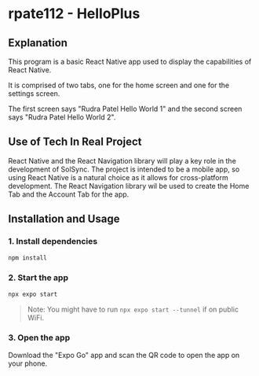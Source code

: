 # rpate112 - HelloPlus

## Explanation

This program is a basic React Native app used to display the capabilities of React Native.

It is comprised of two tabs, one for the home screen and one for the settings screen.

The first screen says "Rudra Patel Hello World 1" and the second screen says "Rudra Patel Hello World 2".

## Use of Tech In Real Project

React Native and the React Navigation library will play a key role in the development of SolSync. The project is intended to be a mobile app, so using React Native is a natural choice as it allows for cross-platform development. The React Navigation library wil be used to create the Home Tab and the Account Tab for the app.

## Installation and Usage

### 1. Install dependencies

```bash
npm install
```

### 2. Start the app

```bash
npx expo start
```

> Note: You might have to run `npx expo start --tunnel` if on public WiFi.

### 3. Open the app

Download the "Expo Go" app and scan the QR code to open the app on your phone.
